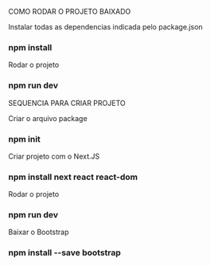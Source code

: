 COMO RODAR O PROJETO BAIXADO

Instalar todas as dependencias indicada pelo package.json
### npm install

Rodar o projeto
### npm run dev

SEQUENCIA PARA CRIAR PROJETO

Criar o arquivo package

### npm init 

Criar projeto com o Next.JS
### npm install next react react-dom

Rodar o projeto
### npm run dev 

Baixar o Bootstrap
### npm install --save bootstrap
